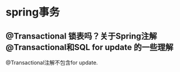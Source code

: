 # spring事务
## @Transactional 锁表吗？关于Spring注解@Transactional和SQL for update 的一些理解
@Transactional注解不包含for update.



